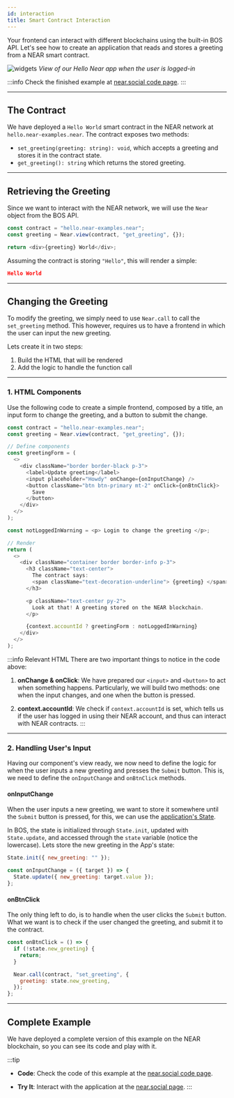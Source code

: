 ```yaml
---
id: interaction
title: Smart Contract Interaction
---
```


Your frontend can interact with different blockchains using the built-in BOS API. Let's see how to create an application that reads and stores a greeting from a NEAR smart contract. 

![widgets](/docs/hello-near-logedin.png)
*View of our Hello Near app when the user is logged-in*

:::info
Check the finished example at [near.social code page](https://near.social/#/mob.near/widget/WidgetSource?src=gagdiez.near/widget/HelloNear).
:::

---

## The Contract

We have deployed a `Hello World` smart contract in the NEAR network at `hello.near-examples.near`. The contract exposes two methods:
- `set_greeting(greeting: string): void`, which accepts a greeting and stores it in the contract state.
- `get_greeting(): string` which returns the stored greeting.

---

## Retrieving the Greeting
Since we want to interact with the NEAR network, we will use the `Near` object from the BOS API.

```ts
const contract = "hello.near-examples.near";
const greeting = Near.view(contract, "get_greeting", {});

return <div>{greeting} World</div>;
```

Assuming the contract is storing `"Hello"`, this will render a simple:

```json
Hello World
```

---

## Changing the Greeting
To modify the greeting, we simply need to use `Near.call` to call the `set_greeting` method. This however, requires us to have a frontend in which the user can input the new greeting.

Lets create it in two steps:
1. Build the HTML that will be rendered
2. Add the logic to handle the function call

<hr className="subsection" />

### 1. HTML Components
Use the following code to create a simple frontend, composed by a title, an input form to change the greeting, and a button to submit the change.

```js
const contract = "hello.near-examples.near";
const greeting = Near.view(contract, "get_greeting", {});

// Define components
const greetingForm = (
  <>
    <div className="border border-black p-3">
      <label>Update greeting</label>
      <input placeholder="Howdy" onChange={onInputChange} />
      <button className="btn btn-primary mt-2" onClick={onBtnClick}>
        Save
      </button>
    </div>
  </>
);

const notLoggedInWarning = <p> Login to change the greeting </p>;

// Render
return (
  <>
    <div className="container border border-info p-3">
      <h3 className="text-center">
        The contract says:
        <span className="text-decoration-underline"> {greeting} </span>
      </h3>

      <p className="text-center py-2">
        Look at that! A greeting stored on the NEAR blockchain.
      </p>

      {context.accountId ? greetingForm : notLoggedInWarning}
    </div>
  </>
);
```

:::info Relevant HTML
There are two important things to notice in the code above:

1. **onChange & onClick**: We have prepared our `<input>` and `<button>` to act when something happens. Particularly, we will build two methods: one when the input changes, and one when the button is pressed.

2. **context.accountId**: We check if `context.accountId` is set, which tells us if the user has logged in using their NEAR account, and thus can interact with NEAR contracts.
:::

<hr className="subsection" />

### 2. Handling User's Input
Having our component's view ready, we now need to define the logic for when the user inputs a new greeting and presses the `Submit` button. This is, we need to define the `onInputChange` and `onBtnClick` methods.

#### onInputChange
When the user inputs a new greeting, we want to store it somewhere until the `Submit` button is pressed, for this, we can use the [application's State](../api/state.md).

In BOS, the state is initialized through `State.init`, updated with `State.update`, and accessed through the `state` variable (notice the lowercase). Lets store the new greeting in the App's state:

```js
State.init({ new_greeting: "" });

const onInputChange = ({ target }) => {
  State.update({ new_greeting: target.value });
};
```

#### onBtnClick
The only thing left to do, is to handle when the user clicks the `Submit` button. What we want is to check if the user changed the greeting, and submit it to the contract.

```js
const onBtnClick = () => {
  if (!state.new_greeting) {
    return;
  }

  Near.call(contract, "set_greeting", {
    greeting: state.new_greeting,
  });
};
```

---

## Complete Example
We have deployed a complete version of this example on the NEAR blockchain, so you can see its code and play with it.

:::tip
- **Code**: Check the code of this example at the [near.social code page](https://near.social/#/mob.near/widget/WidgetSource?src=gagdiez.near/widget/HelloNear).

- **Try It**: Interact with the application at the [near.social page](https://near.social/#/gagdiez.near/widget/HelloNear).
:::
